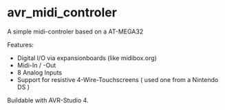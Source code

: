 avr_midi_controler
==================

A simple midi-controler based on a AT-MEGA32

Features:
- Digital I/O via expansionboards (like midibox.org)
- Midi-In / -Out
- 8 Analog Inputs
- Support for resistive 4-Wire-Touchscreens ( used one from a Nintendo DS )

Buildable with AVR-Studio 4.
